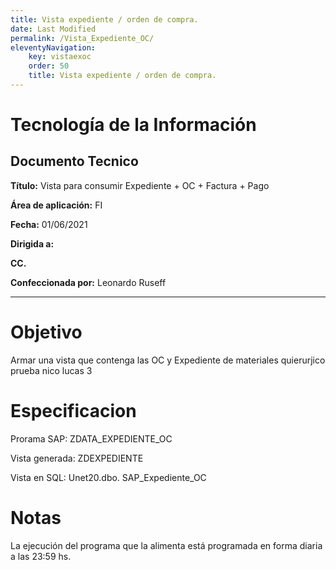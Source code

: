```yaml
---
title: Vista expediente / orden de compra.
date: Last Modified
permalink: /Vista_Expediente_OC/
eleventyNavigation:
    key: vistaexoc
    order: 50
    title: Vista expediente / orden de compra.
---
```


# Tecnología de la Información
## Documento Tecnico

**Título:** Vista para consumir Expediente + OC + Factura + Pago

**Área de aplicación:**	FI

**Fecha:** 01/06/2021

**Dirigida a:**	

**CC.**	

**Confeccionada por:** Leonardo Ruseff

***

# Objetivo
Armar una vista que contenga las OC y Expediente de materiales quierurjico prueba nico lucas 3

# Especificacion
Prorama SAP: ZDATA_EXPEDIENTE_OC

Vista generada: ZDEXPEDIENTE

Vista en SQL: Unet20.dbo. SAP_Expediente_OC

# Notas
La ejecución del programa que la alimenta está programada en forma diaria a las 23:59 hs.